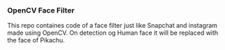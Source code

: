 ### OpenCV Face Filter

This repo containes code of a face filter just like Snapchat and instagram made using OpenCV.
On detection og Human face it will be replaced with the face of Pikachu. 